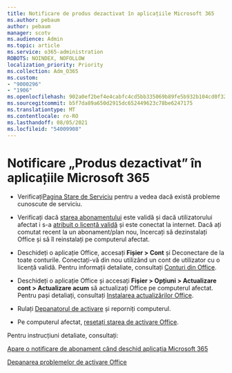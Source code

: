 ```yaml
---
title: Notificare de produs dezactivat în aplicațiile Microsoft 365
ms.author: pebaum
author: pebaum
manager: scotv
ms.audience: Admin
ms.topic: article
ms.service: o365-administration
ROBOTS: NOINDEX, NOFOLLOW
localization_priority: Priority
ms.collection: Adm_O365
ms.custom:
- "9000296"
- "1906"
ms.openlocfilehash: 902a0ef2bef4e4cabfc4cd5bb335069b89fe5b932b104cd0f32dfee2266c33c8
ms.sourcegitcommit: b5f7da89a650d2915dc652449623c78be6247175
ms.translationtype: MT
ms.contentlocale: ro-RO
ms.lasthandoff: 08/05/2021
ms.locfileid: "54009908"
---
```

# <a name="product-deactivated-notice-in-microsoft-365-apps"></a>Notificare „Produs dezactivat” în aplicațiile Microsoft 365

- Verificați[Pagina Stare de Serviciu](https://docs.microsoft.com/office365/enterprise/view-service-health) pentru a vedea dacă există probleme cunoscute de serviciu.

- Verificați dacă [starea abonamentului](https://support.office.com/article/unlicensed-product-and-activation-errors-in-office-0d23d3c0-c19c-4b2f-9845-5344fedc4380#bkmk_checksubscription) este validă și dacă utilizatorului afectat i s-a [atribuit o licență validă](https://support.office.com/article/997596B5-4173-4627-B915-36ABAC6786DC?wt.mc_id=Alchemy_ClientDIA) și este conectat la internet. Dacă ați comutat recent la un abonament/plan nou, încercați să dezinstalați Office și să îl reinstalați pe computerul afectat.

- Deschideți o aplicație Office, accesați **Fișier > Cont** și Deconectare de la toate conturile. Conectați-vă din nou utilizând un cont de utilizator cu o licență validă. Pentru informații detaliate, consultați [Conturi din Office](https://support.office.com/article/accounts-in-office-628ea040-f265-49de-b986-be09c3ebf8a9).

- Deschideți o aplicație Office și accesați **Fișier > Opțiuni > Actualizare cont > Actualizare acum** să actualizați Office pe computerul afectat. Pentru pași detaliați, consultați [Instalarea actualizărilor Office](https://support.office.com/article/install-office-updates-2ab296f3-7f03-43a2-8e50-46de917611c5).

- Rulați [Depanatorul de activare](https://aka.ms/SARA-OfficeActivation-Alchemy) și reporniți computerul.

- Pe computerul afectat, [resetați starea de activare Office](https://docs.microsoft.com/office/troubleshoot/activation/reset-office-365-proplus-activation-state).

Pentru instrucțiuni detaliate, consultați: 

[Apare o notificare de abonament când deschid aplicația Microsoft 365](https://support.office.com/article/a-subscription-notice-appears-when-i-open-an-office-365-application-4cabe32c-f594-4c0e-9191-3d3ade10cceb)

[Depanarea problemelor de activare Office](https://support.office.com/article/unlicensed-product-and-activation-errors-in-office-0d23d3c0-c19c-4b2f-9845-5344fedc4380)
